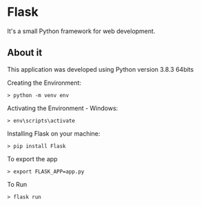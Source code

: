 # Flask
It's a small Python framework for web development.


## About it 

This application was developed using Python version 3.8.3 64bits


Creating the Environment:

`> python -m venv env`


Activating the Environment - Windows:

`> env\scripts\activate`


Installing Flask on your machine:

`> pip install Flask`


To export the app

`> export FLASK_APP=app.py`


To Run

`> flask run`
